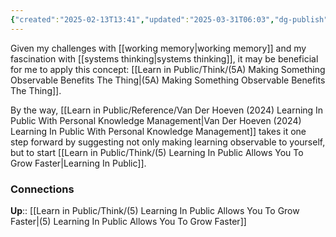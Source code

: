 ```yaml
---
{"created":"2025-02-13T13:41","updated":"2025-03-31T06:03","dg-publish":true,"permalink":"/learn-in-public/think/5-b-i-will-make-my-own-learning-observable-and-public/","dgPassFrontmatter":true,"noteIcon":"1"}
---
```


Given my challenges with [[working memory\|working memory]] and my fascination with [[systems thinking\|systems thinking]], it may be beneficial for me to apply this concept: [[Learn in Public/Think/(5A) Making Something Observable Benefits The Thing\|(5A) Making Something Observable Benefits The Thing]]. 

By the way, [[Learn in Public/Reference/Van Der Hoeven (2024) Learning In Public With Personal Knowledge Management\|Van Der Hoeven (2024) Learning In Public With Personal Knowledge Management]] takes it one step forward by suggesting not only making learning observable to yourself, but to start [[Learn in Public/Think/(5) Learning In Public Allows You To Grow Faster\|Learning In Public]]. 

### Connections 
**Up**:: [[Learn in Public/Think/(5) Learning In Public Allows You To Grow Faster\|(5) Learning In Public Allows You To Grow Faster]]
